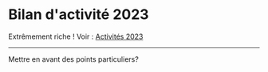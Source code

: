 
<!-- .slide: data-background="#000" class="chapter" -->

# Bilan d'activité 2023

Extrêmement riche !
Voir : [Activités 2023](https://wiki.fablab-lannion.org/index.php?title=Bilan_d%27activit%C3%A9s_2023)
____

Mettre en avant des points particuliers?
